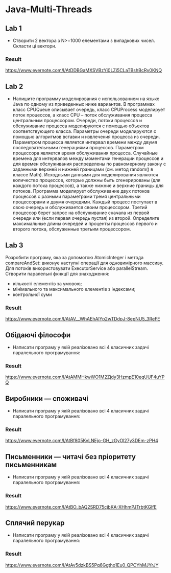 # Java-Multi-Threads

## Lab 1
* Створити 2 вектора з N>=1000 елементами з випадкових чисел. Скласти ці вектори.
### Result
https://www.evernote.com/l/AtDDBGaMXSVBzYi0LZi5CLaTBshBcRy0KNQ



## Lab 2
* Напишите программу моделирования с использованием на языке Java по одному из приведенных ниже вариантов. В программах класс CPUQueue описывает очередь, класс CPUProcess моделирует поток процессов, а класс CPU – поток обслуживания процесса центральным процессором. Очереди, потоки процессов и обслуживание процесса моделируются с помощью объектов соответствующего класса. Параметры очереди моделируются с помощью алгоритмов вставки и извлечения процесса из очереди. Параметром процесса является интервал времени между двумя последовательными генерациями процессов. Параметром процессора является время обслуживания процесса. Случайные времена для интервалов между моментами генерации процессов и для времен обслуживания распределены по равномерному закону с заданными верхней и нижней границами (см. метод random() в классе Math). Исходными данными для моделирования являются количество процессов, которые должны быть сгенерированы (для каждого потока процессов), а также нижние и верхние границы для потоков. Программа моделирует обслуживание двух потоков процессов с разными параметрами
тремя центральными процессорами и двумя очередями. Каждый процесс поступает в свою очередь и обслуживается своим процессором. Третий процессор берет запрос на обслуживание сначала из первой очереди или (если первая очередь пустая) из второй. Определите максимальные длины очередей и проценты процессов первого и второго потока, обслуженные третьим процессором.

## Lab 3
Розробити програму, яка за допомогою AtomicInteger  і метода compareAndSet:
виконує наступні операції для одновимірного массиву. Для потоків використовувати  ExecutorService або parallelStream.
Створити паралельні фкнкції для знаходження:
- кількості елементів за умовою;
- мінімального та максимального елементів з індексами;
- контрольної суми


### Result
https://www.evernote.com/l/AtAV__WhAEhAlYp2wTDdpJ-8epNU5_3ReFE


## Обідаючі філософи
* Написати програму у якій реалізовано всі 4 класичних задачі паралельного програмування:
### Result
https://www.evernote.com/l/AtAMMHkwWO1M2Zjdy3HzmpE10eqUUF4uYPQ



## Виробники — споживачі
* Написати програму у якій реалізовано всі 4 класичних задачі паралельного програмування:
### Result
https://www.evernote.com/l/AtBf805KvLNEjo-GH_zGyOl27y3DEm-zPH4


## Письменники — читачі без пріоритету письменникам
* Написати програму у якій реалізовано всі 4 класичних задачі паралельного програмування:
### Result
https://www.evernote.com/l/AtBO_bAQ2SRD75cjbKA-XHhmPJTrbtKGlfE

## Сплячий перукар
* Написати програму у якій реалізовано всі 4 класичних задачі паралельного програмування:
### Result
https://www.evernote.com/l/AtAv5dzkBS5Pq6Ggtho1Eu0_QPCYhMJYrJY


